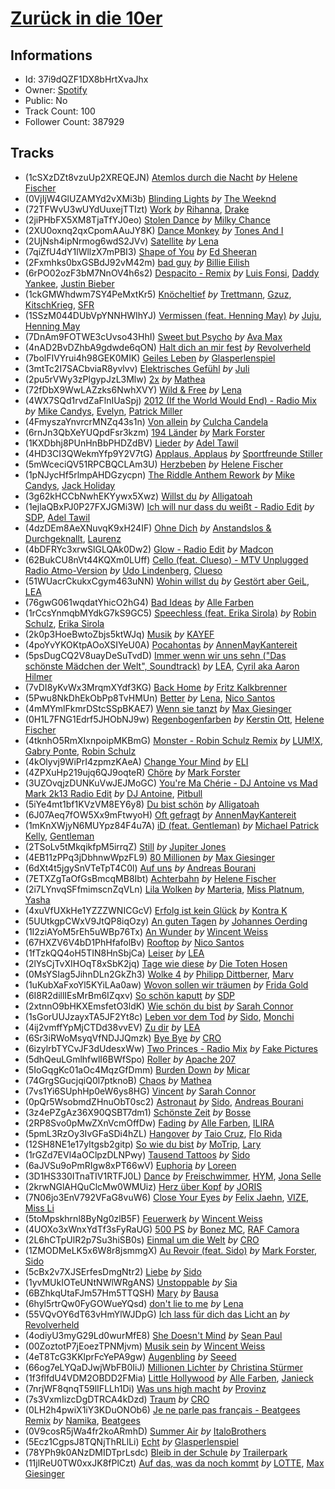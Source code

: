 # [Zurück in die 10er](https://open.spotify.com/playlist/37i9dQZF1DX8bHrtXvaJhx)
## Informations
<!-- META_BEGIN -->
- Id: 37i9dQZF1DX8bHrtXvaJhx
- Owner: [Spotify](https://open.spotify.com/user/spotify)
- Public: No
- Track Count: 100
- Follower Count: 387929
<!-- META_END -->


## Tracks
<!-- TRACK_LIST_BEGIN -->
- (1cSXzDZt8vzuUp2XREQEJN) [Atemlos durch die Nacht](https://open.spotify.com/track/1cSXzDZt8vzuUp2XREQEJN) *by* [Helene Fischer](https://open.spotify.com/artist/7MzHPIXAqIOCnvK0sVY72W)
- (0VjIjW4GlUZAMYd2vXMi3b) [Blinding Lights](https://open.spotify.com/track/0VjIjW4GlUZAMYd2vXMi3b) *by* [The Weeknd](https://open.spotify.com/artist/1Xyo4u8uXC1ZmMpatF05PJ)
- (72TFWvU3wUYdUuxejTTIzt) [Work](https://open.spotify.com/track/72TFWvU3wUYdUuxejTTIzt) *by* [Rihanna](https://open.spotify.com/artist/5pKCCKE2ajJHZ9KAiaK11H), [Drake](https://open.spotify.com/artist/3TVXtAsR1Inumwj472S9r4)
- (2jiPHbFX5XM8TjaTfYJ0eo) [Stolen Dance](https://open.spotify.com/track/2jiPHbFX5XM8TjaTfYJ0eo) *by* [Milky Chance](https://open.spotify.com/artist/1hzfo8twXdOegF3xireCYs)
- (2XU0oxnq2qxCpomAAuJY8K) [Dance Monkey](https://open.spotify.com/track/2XU0oxnq2qxCpomAAuJY8K) *by* [Tones And I](https://open.spotify.com/artist/2NjfBq1NflQcKSeiDooVjY)
- (2UjNsh4ipNrmog6wdS2JVv) [Satellite](https://open.spotify.com/track/2UjNsh4ipNrmog6wdS2JVv) *by* [Lena](https://open.spotify.com/artist/5slpk6nu2IwwKx0EHe3GcL)
- (7qiZfU4dY1lWllzX7mPBI3) [Shape of You](https://open.spotify.com/track/7qiZfU4dY1lWllzX7mPBI3) *by* [Ed Sheeran](https://open.spotify.com/artist/6eUKZXaKkcviH0Ku9w2n3V)
- (2Fxmhks0bxGSBdJ92vM42m) [bad guy](https://open.spotify.com/track/2Fxmhks0bxGSBdJ92vM42m) *by* [Billie Eilish](https://open.spotify.com/artist/6qqNVTkY8uBg9cP3Jd7DAH)
- (6rPO02ozF3bM7NnOV4h6s2) [Despacito - Remix](https://open.spotify.com/track/6rPO02ozF3bM7NnOV4h6s2) *by* [Luis Fonsi](https://open.spotify.com/artist/4V8Sr092TqfHkfAA5fXXqG), [Daddy Yankee](https://open.spotify.com/artist/4VMYDCV2IEDYJArk749S6m), [Justin Bieber](https://open.spotify.com/artist/1uNFoZAHBGtllmzznpCI3s)
- (1ckGMWhdwm7SY4PeMxtKr5) [Knöcheltief](https://open.spotify.com/track/1ckGMWhdwm7SY4PeMxtKr5) *by* [Trettmann](https://open.spotify.com/artist/6QzzeKV0VcnT2vJMYDPuL4), [Gzuz](https://open.spotify.com/artist/5eioJDe26lOqkAMbuhzZYs), [KitschKrieg](https://open.spotify.com/artist/5tHiL8SKSaZGMBUPIiSmX4), [SFR](https://open.spotify.com/artist/53EHeXzGs4HheTCTnwfPEr)
- (1SSzM044DUbVpYNNHWIhYJ) [Vermissen (feat. Henning May)](https://open.spotify.com/track/1SSzM044DUbVpYNNHWIhYJ) *by* [Juju](https://open.spotify.com/artist/4sg4no0TXdsrM1s4SVUwNF), [Henning May](https://open.spotify.com/artist/1cH0i2n6YLrWFDDemqztay)
- (7DnAm9FOTWE3cUvso43HhI) [Sweet but Psycho](https://open.spotify.com/track/7DnAm9FOTWE3cUvso43HhI) *by* [Ava Max](https://open.spotify.com/artist/4npEfmQ6YuiwW1GpUmaq3F)
- (4nAD2BvDZhbA9gdwde6qON) [Halt dich an mir fest](https://open.spotify.com/track/4nAD2BvDZhbA9gdwde6qON) *by* [Revolverheld](https://open.spotify.com/artist/5FYfIAuN8mV5KgVtugwfc0)
- (7bolFIVYrui4h98GEK0MIK) [Geiles Leben](https://open.spotify.com/track/7bolFIVYrui4h98GEK0MIK) *by* [Glasperlenspiel](https://open.spotify.com/artist/2UFKXTZgKtOTHSqMSyAcLO)
- (3mtTc2I7SACbviaR8yvlvv) [Elektrisches Gefühl](https://open.spotify.com/track/3mtTc2I7SACbviaR8yvlvv) *by* [Juli](https://open.spotify.com/artist/7g13nmmxq4XN0hd64Jzkol)
- (2pu5rVWy3zPlgypJzL3Mlw) [2x](https://open.spotify.com/track/2pu5rVWy3zPlgypJzL3Mlw) *by* [Mathea](https://open.spotify.com/artist/3r5Kc95Oz8lDc8BL9ChO7n)
- (72fDbX9WwLAZzks6NwhXVY) [Wild & Free](https://open.spotify.com/track/72fDbX9WwLAZzks6NwhXVY) *by* [Lena](https://open.spotify.com/artist/5slpk6nu2IwwKx0EHe3GcL)
- (4WX7SQd1rvdZaFlnIUaSpj) [2012 (If the World Would End) - Radio Mix](https://open.spotify.com/track/4WX7SQd1rvdZaFlnIUaSpj) *by* [Mike Candys](https://open.spotify.com/artist/24Sxfn1uAoJmuR9N72drt9), [Evelyn](https://open.spotify.com/artist/5zntHEBXOIjmsrPNkdPz12), [Patrick Miller](https://open.spotify.com/artist/3tPUjzychwThvfKUGhlQL2)
- (4FmyszaYnvrcrMNZq43s1n) [Von allein](https://open.spotify.com/track/4FmyszaYnvrcrMNZq43s1n) *by* [Culcha Candela](https://open.spotify.com/artist/3gemH8D6fpu12DmTmUZYAL)
- (6rnJn3QbXeYUQpdFsr3kzm) [194 Länder](https://open.spotify.com/track/6rnJn3QbXeYUQpdFsr3kzm) *by* [Mark Forster](https://open.spotify.com/artist/7qXzy6c5RWT0XlVQcOBIDG)
- (1KXDbhj8PUnHnBbPHDZdBV) [Lieder](https://open.spotify.com/track/1KXDbhj8PUnHnBbPHDZdBV) *by* [Adel Tawil](https://open.spotify.com/artist/3rZBkgoRHG8M9jQL0QPNMi)
- (4HD3CI3QWekmYfp9Y2V7tG) [Applaus, Applaus](https://open.spotify.com/track/4HD3CI3QWekmYfp9Y2V7tG) *by* [Sportfreunde Stiller](https://open.spotify.com/artist/5PwcOudItUhq3ciF9QwaXZ)
- (5mWceciQV51RPCBQCLAm3U) [Herzbeben](https://open.spotify.com/track/5mWceciQV51RPCBQCLAm3U) *by* [Helene Fischer](https://open.spotify.com/artist/7MzHPIXAqIOCnvK0sVY72W)
- (1pNJycHf5rlmpAHDGzycpn) [The Riddle Anthem Rework](https://open.spotify.com/track/1pNJycHf5rlmpAHDGzycpn) *by* [Mike Candys](https://open.spotify.com/artist/24Sxfn1uAoJmuR9N72drt9), [Jack Holiday](https://open.spotify.com/artist/64yON9pK0j392YkionGKAF)
- (3g62kHCCbNwhEKYywx5Xwz) [Willst du](https://open.spotify.com/track/3g62kHCCbNwhEKYywx5Xwz) *by* [Alligatoah](https://open.spotify.com/artist/0r0R5nIjDY04TfxRM10Bcb)
- (1ejlaQBxPJ0P27FXJGMi3W) [Ich will nur dass du weißt - Radio Edit](https://open.spotify.com/track/1ejlaQBxPJ0P27FXJGMi3W) *by* [SDP](https://open.spotify.com/artist/1EfwyuCzDQpCslZc8C9gkG), [Adel Tawil](https://open.spotify.com/artist/3rZBkgoRHG8M9jQL0QPNMi)
- (4dzDEm8AeXNuvqK9xH24IF) [Ohne Dich](https://open.spotify.com/track/4dzDEm8AeXNuvqK9xH24IF) *by* [Anstandslos & Durchgeknallt](https://open.spotify.com/artist/5R8zS6ofKclznKk3ffudoO), [Laurenz](https://open.spotify.com/artist/2SxLNXXcBhIYkH8EkSfJm5)
- (4bDFRYc3xrwSlGLQAk0Dw2) [Glow - Radio Edit](https://open.spotify.com/track/4bDFRYc3xrwSlGLQAk0Dw2) *by* [Madcon](https://open.spotify.com/artist/6c4sUNBgdonFJz8Kx2VsGz)
- (62BukCU8nVt44KQXm0LUff) [Cello (feat. Clueso) - MTV Unplugged Radio Atmo-Version](https://open.spotify.com/track/62BukCU8nVt44KQXm0LUff) *by* [Udo Lindenberg](https://open.spotify.com/artist/7iWcRnQMinCoV2u5ICgsW0), [Clueso](https://open.spotify.com/artist/0iFq8SzyZaaQ2Fn6CLDxqW)
- (51WUacrCkukxCgym463uNN) [Wohin willst du](https://open.spotify.com/track/51WUacrCkukxCgym463uNN) *by* [Gestört aber GeiL](https://open.spotify.com/artist/7KAGJwWQQui8b0uqwXRkSr), [LEA](https://open.spotify.com/artist/5Yo5iU2nf4H41waPl4ZnS1)
- (76gwG061wqdatYhicO2hG4) [Bad Ideas](https://open.spotify.com/track/76gwG061wqdatYhicO2hG4) *by* [Alle Farben](https://open.spotify.com/artist/61ipISvUVa5LkJlKZnm3Oo)
- (1rCcsYnmqbMYdkG7kS9GC5) [Speechless (feat. Erika Sirola)](https://open.spotify.com/track/1rCcsYnmqbMYdkG7kS9GC5) *by* [Robin Schulz](https://open.spotify.com/artist/3t5xRXzsuZmMDkQzgOX35S), [Erika Sirola](https://open.spotify.com/artist/1OHw2r7Diz2rc9JktaFV6N)
- (2k0p3HoeBwtoZbjs5ktWJq) [Musik](https://open.spotify.com/track/2k0p3HoeBwtoZbjs5ktWJq) *by* [KAYEF](https://open.spotify.com/artist/4hXT6A14n901v8DU5Of337)
- (4poYvYKOKtpAOoXSIYeU0A) [Pocahontas](https://open.spotify.com/track/4poYvYKOKtpAOoXSIYeU0A) *by* [AnnenMayKantereit](https://open.spotify.com/artist/23xqmJEN3oVxwzqtNIyR5m)
- (5psDugCQ2V8uayDeSuTvdD) [Immer wenn wir uns sehn ("Das schönste Mädchen der Welt", Soundtrack)](https://open.spotify.com/track/5psDugCQ2V8uayDeSuTvdD) *by* [LEA](https://open.spotify.com/artist/5Yo5iU2nf4H41waPl4ZnS1), [Cyril aka Aaron Hilmer](https://open.spotify.com/artist/7wRBCd3OJhFcjFn5HDGrPa)
- (7vDI8yKvWx3MrqmXYdf3KG) [Back Home](https://open.spotify.com/track/7vDI8yKvWx3MrqmXYdf3KG) *by* [Fritz Kalkbrenner](https://open.spotify.com/artist/08Ut1tYxtmgIInVyQqohkM)
- (5Pwu8NkDhEkObPp8TvHMUn) [Better](https://open.spotify.com/track/5Pwu8NkDhEkObPp8TvHMUn) *by* [Lena](https://open.spotify.com/artist/5slpk6nu2IwwKx0EHe3GcL), [Nico Santos](https://open.spotify.com/artist/3A9B6c1CrSPauiOblw7pWz)
- (4mMYmlFkmrDStcSSpBKAE7) [Wenn sie tanzt](https://open.spotify.com/track/4mMYmlFkmrDStcSSpBKAE7) *by* [Max Giesinger](https://open.spotify.com/artist/224CDJhbm230iSo9ZomTWe)
- (0H1L7FNG1Edrf5JHObNJ9w) [Regenbogenfarben](https://open.spotify.com/track/0H1L7FNG1Edrf5JHObNJ9w) *by* [Kerstin Ott](https://open.spotify.com/artist/1F30RWETubxDmbyfxeVPg7), [Helene Fischer](https://open.spotify.com/artist/7MzHPIXAqIOCnvK0sVY72W)
- (4tknhO5RmXIxnpoipMKBmG) [Monster - Robin Schulz Remix](https://open.spotify.com/track/4tknhO5RmXIxnpoipMKBmG) *by* [LUM!X](https://open.spotify.com/artist/0TKFPt9w0AAEnhB9bd0pLy), [Gabry Ponte](https://open.spotify.com/artist/5ENS85nZShljwNgg4wFD7D), [Robin Schulz](https://open.spotify.com/artist/3t5xRXzsuZmMDkQzgOX35S)
- (4kOlyvj9WiPrI4zpmzKAeA) [Change Your Mind](https://open.spotify.com/track/4kOlyvj9WiPrI4zpmzKAeA) *by* [ELI](https://open.spotify.com/artist/63gbXCha1jpkrJJ9K5gGpR)
- (4ZPXuHp219ujq6QJ9oqteR) [Chöre](https://open.spotify.com/track/4ZPXuHp219ujq6QJ9oqteR) *by* [Mark Forster](https://open.spotify.com/artist/7qXzy6c5RWT0XlVQcOBIDG)
- (3UZOvqjzDUNKuVwJEJMoGC) [You're Ma Chérie - DJ Antoine vs Mad Mark 2k13 Radio Edit](https://open.spotify.com/track/3UZOvqjzDUNKuVwJEJMoGC) *by* [DJ Antoine](https://open.spotify.com/artist/6yTYR09WCvsgdnurDW4WQo), [Pitbull](https://open.spotify.com/artist/0TnOYISbd1XYRBk9myaseg)
- (5iYe4mt1bf1KVzVM8EY6y8) [Du bist schön](https://open.spotify.com/track/5iYe4mt1bf1KVzVM8EY6y8) *by* [Alligatoah](https://open.spotify.com/artist/0r0R5nIjDY04TfxRM10Bcb)
- (6J07Aeq7fOW5Xx9mFtwyoH) [Oft gefragt](https://open.spotify.com/track/6J07Aeq7fOW5Xx9mFtwyoH) *by* [AnnenMayKantereit](https://open.spotify.com/artist/23xqmJEN3oVxwzqtNIyR5m)
- (1mKnXWjyN6MUYpz84F4u7A) [iD (feat. Gentleman)](https://open.spotify.com/track/1mKnXWjyN6MUYpz84F4u7A) *by* [Michael Patrick Kelly](https://open.spotify.com/artist/4OGiMt96TFUKkKWf7Imlno), [Gentleman](https://open.spotify.com/artist/5tlNJfV9UIpgnbWmvUEFu7)
- (2TSoLv5tMkqikfpM5irrqZ) [Still](https://open.spotify.com/track/2TSoLv5tMkqikfpM5irrqZ) *by* [Jupiter Jones](https://open.spotify.com/artist/0V9oHfk0CZIiedKP4TSTBL)
- (4EB11zPPq3jDbhnwWpzFL9) [80 Millionen](https://open.spotify.com/track/4EB11zPPq3jDbhnwWpzFL9) *by* [Max Giesinger](https://open.spotify.com/artist/224CDJhbm230iSo9ZomTWe)
- (6dXt4t5jgySnVTeTpT4C0l) [Auf uns](https://open.spotify.com/track/6dXt4t5jgySnVTeTpT4C0l) *by* [Andreas Bourani](https://open.spotify.com/artist/6quRLJ5SiWHgcVMoE9TEJj)
- (7ETXZgTaOfGsBmcqMB8Ibt) [Achterbahn](https://open.spotify.com/track/7ETXZgTaOfGsBmcqMB8Ibt) *by* [Helene Fischer](https://open.spotify.com/artist/7MzHPIXAqIOCnvK0sVY72W)
- (2i7LYnvqSFfmimscnZqVLn) [Lila Wolken](https://open.spotify.com/track/2i7LYnvqSFfmimscnZqVLn) *by* [Marteria](https://open.spotify.com/artist/3nDNDLcZuSto4k9u4AbcLB), [Miss Platnum](https://open.spotify.com/artist/30SUIQhGDLj1pP0yg4fSMu), [Yasha](https://open.spotify.com/artist/3tmjMu5zfLOTVJ8YX5FDpU)
- (4xuVfUXkHe1YZZZWNICGcV) [Erfolg ist kein Glück](https://open.spotify.com/track/4xuVfUXkHe1YZZZWNICGcV) *by* [Kontra K](https://open.spotify.com/artist/4lDiJcOJ2GLCK6p9q5BgfK)
- (5UUtkgpCWxV9JtQP8iqOzy) [An guten Tagen](https://open.spotify.com/track/5UUtkgpCWxV9JtQP8iqOzy) *by* [Johannes Oerding](https://open.spotify.com/artist/4I7D65YMlr6ZxVEGPb7q2K)
- (1I2ziAYoM5rEh5uWBp76Tx) [An Wunder](https://open.spotify.com/track/1I2ziAYoM5rEh5uWBp76Tx) *by* [Wincent Weiss](https://open.spotify.com/artist/12xme1fwd3iGEW7rF9b6tp)
- (67HXZV6V4bD1PhHfafolBv) [Rooftop](https://open.spotify.com/track/67HXZV6V4bD1PhHfafolBv) *by* [Nico Santos](https://open.spotify.com/artist/3A9B6c1CrSPauiOblw7pWz)
- (1fTzkQQ4oH5TIN8HnSbjCa) [Leiser](https://open.spotify.com/track/1fTzkQQ4oH5TIN8HnSbjCa) *by* [LEA](https://open.spotify.com/artist/5Yo5iU2nf4H41waPl4ZnS1)
- (2lYsCjTvXIHOqT8xSbK2jq) [Tage wie diese](https://open.spotify.com/track/2lYsCjTvXIHOqT8xSbK2jq) *by* [Die Toten Hosen](https://open.spotify.com/artist/2F8GvYuY0lfZNYu45dY6gJ)
- (0MsYSIag5JihnDLn2GkZh3) [Wolke 4](https://open.spotify.com/track/0MsYSIag5JihnDLn2GkZh3) *by* [Philipp Dittberner](https://open.spotify.com/artist/7oaSITFPadI3fnIxbv7hTa), [Marv](https://open.spotify.com/artist/64hJwJas2snPX2t0qGs1QK)
- (1uKubXaFxoYl5KYiLAa0aw) [Wovon sollen wir träumen](https://open.spotify.com/track/1uKubXaFxoYl5KYiLAa0aw) *by* [Frida Gold](https://open.spotify.com/artist/1Q229kIsASlkUb3VBeQmIL)
- (6I8R2dillIEsMrBm6IZqxv) [So schön kaputt](https://open.spotify.com/track/6I8R2dillIEsMrBm6IZqxv) *by* [SDP](https://open.spotify.com/artist/1EfwyuCzDQpCslZc8C9gkG)
- (2xtnnO9bHKXEmsfetO3ldK) [Wie schön du bist](https://open.spotify.com/track/2xtnnO9bHKXEmsfetO3ldK) *by* [Sarah Connor](https://open.spotify.com/artist/7e52Ytzjj1q71DUj2cSlch)
- (1sGorUUJzayxTA5JF2Yt8c) [Leben vor dem Tod](https://open.spotify.com/track/1sGorUUJzayxTA5JF2Yt8c) *by* [Sido](https://open.spotify.com/artist/4Yttlv9ndGjCDCVLqM7ACq), [Monchi](https://open.spotify.com/artist/6DtcjD25RaePDZCruOTzjU)
- (4ij2vmffYpMjCTDd38vvEV) [Zu dir](https://open.spotify.com/track/4ij2vmffYpMjCTDd38vvEV) *by* [LEA](https://open.spotify.com/artist/5Yo5iU2nf4H41waPl4ZnS1)
- (6Sr3iRWoMsyqVfNDJJQmzk) [Bye Bye](https://open.spotify.com/track/6Sr3iRWoMsyqVfNDJJQmzk) *by* [CRO](https://open.spotify.com/artist/3utZ2yeQk0Z3BCOBWP7Vlu)
- (6izylrbTYCvJF3dUdesxWw) [Two Princes - Radio Mix](https://open.spotify.com/track/6izylrbTYCvJF3dUdesxWw) *by* [Fake Pictures](https://open.spotify.com/artist/02U68BQCUSYgr9eTBWRHLK)
- (5dhQeuLGmlhfwlI6BWfSpo) [Roller](https://open.spotify.com/track/5dhQeuLGmlhfwlI6BWfSpo) *by* [Apache 207](https://open.spotify.com/artist/1qQLhymHXFPtP5U8KNKsm6)
- (5IoGqgKc01aOc4MqzGfDmm) [Burden Down](https://open.spotify.com/track/5IoGqgKc01aOc4MqzGfDmm) *by* [Micar](https://open.spotify.com/artist/3QqlKdJRY4IqUry390xfvJ)
- (74GrgSGucjqiQ0l7ptknoB) [Chaos](https://open.spotify.com/track/74GrgSGucjqiQ0l7ptknoB) *by* [Mathea](https://open.spotify.com/artist/3r5Kc95Oz8lDc8BL9ChO7n)
- (7vs1Yi6SUphHp0eW6ys8HG) [Vincent](https://open.spotify.com/track/7vs1Yi6SUphHp0eW6ys8HG) *by* [Sarah Connor](https://open.spotify.com/artist/7e52Ytzjj1q71DUj2cSlch)
- (0pQr5WsobmdZHnuObT0sc2) [Astronaut](https://open.spotify.com/track/0pQr5WsobmdZHnuObT0sc2) *by* [Sido](https://open.spotify.com/artist/4Yttlv9ndGjCDCVLqM7ACq), [Andreas Bourani](https://open.spotify.com/artist/6quRLJ5SiWHgcVMoE9TEJj)
- (3z4ePZgAz36X90QSBT7dm1) [Schönste Zeit](https://open.spotify.com/track/3z4ePZgAz36X90QSBT7dm1) *by* [Bosse](https://open.spotify.com/artist/2e4uIDIIBXR0MmZe0AJGhR)
- (2RP8Svo0pMwZXnVcmOffDw) [Fading](https://open.spotify.com/track/2RP8Svo0pMwZXnVcmOffDw) *by* [Alle Farben](https://open.spotify.com/artist/61ipISvUVa5LkJlKZnm3Oo), [ILIRA](https://open.spotify.com/artist/6mzs66iVW15C5iLt0JLt41)
- (5pmL3RzOy3IvGFaSDi4hZL) [Hangover](https://open.spotify.com/track/5pmL3RzOy3IvGFaSDi4hZL) *by* [Taio Cruz](https://open.spotify.com/artist/6MF9fzBmfXghAz953czmBC), [Flo Rida](https://open.spotify.com/artist/0jnsk9HBra6NMjO2oANoPY)
- (12SH8NE1e17yItgsb2gitp) [So wie du bist](https://open.spotify.com/track/12SH8NE1e17yItgsb2gitp) *by* [MoTrip](https://open.spotify.com/artist/69u5rPwWBKP7pJHpCGB9O5), [Lary](https://open.spotify.com/artist/5yNlFmp5vESd61p6Ob3Qzo)
- (1rGZd7EVl4aOClpzDLNPwy) [Tausend Tattoos](https://open.spotify.com/track/1rGZd7EVl4aOClpzDLNPwy) *by* [Sido](https://open.spotify.com/artist/4Yttlv9ndGjCDCVLqM7ACq)
- (6aJVSu9oPmRIgw8xPT66wV) [Euphoria](https://open.spotify.com/track/6aJVSu9oPmRIgw8xPT66wV) *by* [Loreen](https://open.spotify.com/artist/49aaHxvAJ0tCh0F15OnwIl)
- (3D1HS330ITnaTIV1RTFJ0L) [Dance](https://open.spotify.com/track/3D1HS330ITnaTIV1RTFJ0L) *by* [Freischwimmer](https://open.spotify.com/artist/185m2EJWTIm36MdqguiU8T), [HYM](https://open.spotify.com/artist/6QAq6oRNreZvH7w1ZrkU6B), [Jona Selle](https://open.spotify.com/artist/13qDiWWIa4Gb6toRGszKKP)
- (2krwNGlAHQuClcMw0WMUiz) [Herz über Kopf](https://open.spotify.com/track/2krwNGlAHQuClcMw0WMUiz) *by* [JORIS](https://open.spotify.com/artist/7BKePXVmQRgnkbGcrFX1G4)
- (7N06jo3EnV792VFaG8vuW6) [Close Your Eyes](https://open.spotify.com/track/7N06jo3EnV792VFaG8vuW6) *by* [Felix Jaehn](https://open.spotify.com/artist/4bL2B6hmLlMWnUEZnorEtG), [VIZE](https://open.spotify.com/artist/09agIJMxCD2k87ys9Al0f0), [Miss Li](https://open.spotify.com/artist/04HqRx07Bv9gh7rsrMTqs7)
- (5toMpskhrnl8ByNg0zlB5F) [Feuerwerk](https://open.spotify.com/track/5toMpskhrnl8ByNg0zlB5F) *by* [Wincent Weiss](https://open.spotify.com/artist/12xme1fwd3iGEW7rF9b6tp)
- (4UOXo3xWnxYdTf3sFyRaUG) [500 PS](https://open.spotify.com/track/4UOXo3xWnxYdTf3sFyRaUG) *by* [Bonez MC](https://open.spotify.com/artist/1aS5tqEs9ci5P9KD9tZWa6), [RAF Camora](https://open.spotify.com/artist/0Dvx6p8JDyzeOPGmaCIH1L)
- (2L6hCTpUlR2p7Su3hiSB0s) [Einmal um die Welt](https://open.spotify.com/track/2L6hCTpUlR2p7Su3hiSB0s) *by* [CRO](https://open.spotify.com/artist/3utZ2yeQk0Z3BCOBWP7Vlu)
- (1ZMODMeLK5x6W8r8jsmmgX) [Au Revoir (feat. Sido)](https://open.spotify.com/track/1ZMODMeLK5x6W8r8jsmmgX) *by* [Mark Forster](https://open.spotify.com/artist/7qXzy6c5RWT0XlVQcOBIDG), [Sido](https://open.spotify.com/artist/4Yttlv9ndGjCDCVLqM7ACq)
- (5cBx2v7XJSErfesDmgNtr2) [Liebe](https://open.spotify.com/track/5cBx2v7XJSErfesDmgNtr2) *by* [Sido](https://open.spotify.com/artist/4Yttlv9ndGjCDCVLqM7ACq)
- (1yvMUkIOTeUNtNWlWRgANS) [Unstoppable](https://open.spotify.com/track/1yvMUkIOTeUNtNWlWRgANS) *by* [Sia](https://open.spotify.com/artist/5WUlDfRSoLAfcVSX1WnrxN)
- (6BZhkqUtaFJm57Hm5TTQSH) [Mary](https://open.spotify.com/track/6BZhkqUtaFJm57Hm5TTQSH) *by* [Bausa](https://open.spotify.com/artist/13bDjug9N0pyv3ZUINjkDV)
- (6hyl5rtrQw0FyGOWueYQsd) [don't lie to me](https://open.spotify.com/track/6hyl5rtrQw0FyGOWueYQsd) *by* [Lena](https://open.spotify.com/artist/5slpk6nu2IwwKx0EHe3GcL)
- (55VQvOY6dT63vHmYlWJDpG) [Ich lass für dich das Licht an](https://open.spotify.com/track/55VQvOY6dT63vHmYlWJDpG) *by* [Revolverheld](https://open.spotify.com/artist/5FYfIAuN8mV5KgVtugwfc0)
- (4odiyU3myG29Ld0wurMfE8) [She Doesn't Mind](https://open.spotify.com/track/4odiyU3myG29Ld0wurMfE8) *by* [Sean Paul](https://open.spotify.com/artist/3Isy6kedDrgPYoTS1dazA9)
- (00ZoztotP7jEoezTPNMjvm) [Musik sein](https://open.spotify.com/track/00ZoztotP7jEoezTPNMjvm) *by* [Wincent Weiss](https://open.spotify.com/artist/12xme1fwd3iGEW7rF9b6tp)
- (4eT8TcG3KKlprFcYePA9gw) [Augenbling](https://open.spotify.com/track/4eT8TcG3KKlprFcYePA9gw) *by* [Seeed](https://open.spotify.com/artist/5ISjkNS17JpCwiFtW80lpV)
- (66og7eLYQaDJwjWbFB0IiJ) [Millionen Lichter](https://open.spotify.com/track/66og7eLYQaDJwjWbFB0IiJ) *by* [Christina Stürmer](https://open.spotify.com/artist/5GnRHCbhnGp57tp4whNvOo)
- (1f3flfdU4VDM2OBDD2FMia) [Little Hollywood](https://open.spotify.com/track/1f3flfdU4VDM2OBDD2FMia) *by* [Alle Farben](https://open.spotify.com/artist/61ipISvUVa5LkJlKZnm3Oo), [Janieck](https://open.spotify.com/artist/1bZDq4po4dMIpN74Zendm0)
- (7nrjWF8qnqT59lIFLLh1Di) [Was uns high macht](https://open.spotify.com/track/7nrjWF8qnqT59lIFLLh1Di) *by* [Provinz](https://open.spotify.com/artist/2f7f3AmL16mmiAmYnxmmfx)
- (7s3VxmIizcDgDTRCA4kDzd) [Traum](https://open.spotify.com/track/7s3VxmIizcDgDTRCA4kDzd) *by* [CRO](https://open.spotify.com/artist/3utZ2yeQk0Z3BCOBWP7Vlu)
- (0LH2h4pwiX1iY3KDuONOb6) [Je ne parle pas français - Beatgees Remix](https://open.spotify.com/track/0LH2h4pwiX1iY3KDuONOb6) *by* [Namika](https://open.spotify.com/artist/0HSc7yUdNSosxRb2UJnXlz), [Beatgees](https://open.spotify.com/artist/6TmHCol5w2iwL18tI45zo7)
- (0V9cosR5jWa4fr2koARmhD) [Summer Air](https://open.spotify.com/track/0V9cosR5jWa4fr2koARmhD) *by* [ItaloBrothers](https://open.spotify.com/artist/5nkYRuiIHg2xXHFC8bfosJ)
- (5Ecz1CgpsJ8TQNjThRLlLi) [Echt](https://open.spotify.com/track/5Ecz1CgpsJ8TQNjThRLlLi) *by* [Glasperlenspiel](https://open.spotify.com/artist/2UFKXTZgKtOTHSqMSyAcLO)
- (78YPh9k0ANzDMIDTprLsdc) [Bleib in der Schule](https://open.spotify.com/track/78YPh9k0ANzDMIDTprLsdc) *by* [Trailerpark](https://open.spotify.com/artist/1eeWVOCazGzGQXOGhnDHTB)
- (11jlReU0TW0xxJK8fPlCzt) [Auf das, was da noch kommt](https://open.spotify.com/track/11jlReU0TW0xxJK8fPlCzt) *by* [LOTTE](https://open.spotify.com/artist/3gqabzO7zvHVzAIT0Nxqa3), [Max Giesinger](https://open.spotify.com/artist/224CDJhbm230iSo9ZomTWe)
<!-- TRACK_LIST_END -->
